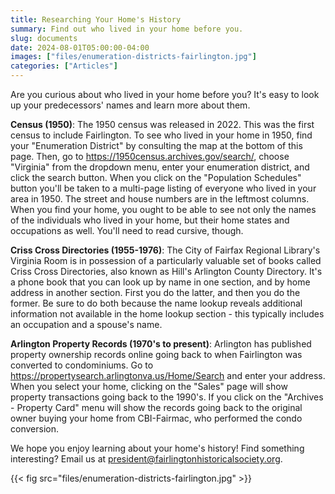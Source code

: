 ```yaml
---
title: Researching Your Home's History
summary: Find out who lived in your home before you.
slug: documents
date: 2024-08-01T05:00:00-04:00
images: ["files/enumeration-districts-fairlington.jpg"]
categories: ["Articles"]
---
```


Are you curious about who lived in your home before you? It's easy to look up your predecessors' names and learn more about them.

**Census (1950)**: The 1950 census was released in 2022. This was the first census to include Fairlington. To see who lived in your home in 1950, find your "Enumeration District" by consulting the map at the bottom of this page. Then, go to https://1950census.archives.gov/search/, choose "Virginia" from the dropdown menu, enter your enumeration district, and click the search button. When you click on the "Population Schedules" button you'll be taken to a multi-page listing of everyone who lived in your area in 1950. The street and house numbers are in the leftmost columns. When you find your home, you ought to be able to see not only the names of the individuals who lived in your home, but their home states and occupations as well. You'll need to read cursive, though.

**Criss Cross Directories (1955-1976)**: The City of Fairfax Regional Library's Virginia Room is in possession of a particularly valuable set of books called Criss Cross Directories, also known as Hill's Arlington County Directory. It's a phone book that you can look up by name in one section, and by home address in another section. First you do the latter, and then you do the former. Be sure to do both because the name lookup reveals additional information not available in the home lookup section - this typically includes an occupation and a spouse's name.

**Arlington Property Records (1970's to present)**: Arlington has published property ownership records online going back to when Fairlington was converted to condominiums. Go to https://propertysearch.arlingtonva.us/Home/Search and enter your address. When you select your home, clicking on the "Sales" page will show property transactions going back to the 1990's. If you click on the "Archives - Property Card" menu will show the records going back to the original owner buying your home from CBI-Fairmac, who performed the condo conversion.

We hope you enjoy learning about your home's history! Find something interesting? Email us at president@fairlingtonhistoricalsociety.org.

{{< fig src="files/enumeration-districts-fairlington.jpg" >}}